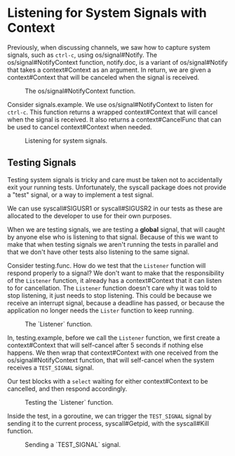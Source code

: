 # Listening for System Signals with Context

Previously, when discussing channels, we saw how to capture system signals, such as `ctrl-c`, using <godoc>os/signal#Notify</godoc>. The <godoc>os/signal#NotifyContext</godoc> function, <ref>notify.doc</ref>, is a variant of <godoc>os/signal#Notify</godoc> that takes a <godoc>context#Context</godoc> as an argument. In return, we are given a <godoc>context#Context</godoc> that will be canceled when the signal is received.

<figure id="notify.doc" type="listing">

<go doc="os/signal.NotifyContext"></go>

<figcaption>The <godoc>os/signal#NotifyContext</godoc> function.</figcaption>
</figure>

Consider <ref>signals.example</ref>. We use <godoc>os/signal#NotifyContext</godoc> to listen for `ctrl-c`. This function returns a wrapped <godoc>context#Context</godoc> that will cancel when the signal is received. It also returns a <godoc>context#CancelFunc</godoc> that can be used to cancel <godoc>context#Context</godoc> when needed.

<figure id="signals.example" type="listing">
<code src="src/signals/main.go#example"></code>
<figcaption>Listening for system signals.</figcaption>
</figure>

## Testing Signals

Testing system signals is tricky and care must be taken not to accidentally exit your running tests. Unfortunately, the <godoc>syscall</godoc> package does not provide a "test" signal, or a way to implement a test signal.

We can use <godoc>syscall#SIGUSR1</godoc> or <godoc>syscall#SIGUSR2</godoc> in our tests as these are allocated to the developer to use for their own purposes.

When we are testing signals, we are testing a **global** signal, that will caught by anyone else who is listening to that signal. Because of this we want to make that when testing signals we aren't running the tests in parallel and that we don't have other tests also listening to the same signal.

Consider <ref>testing.func</ref>. How do we test that the `Listener` function will respond properly to a signal? We don't want to make that the responsibility of the `Listener` function, it already has a <godoc>context#Context</godoc> that it can listen to for cancellation. The `Listener` function doesn't care why it was told to stop listening, it just needs to stop listening. This could be because we receive an interrupt signal, because a deadline has passed, or because the application no longer needs the `Lister` function to keep running.

<figure id="testing.func" type="listing">
<code src="src/testing/signals_test.go#func"></code>
<figcaption>The `Listener` function.</figcaption>
</figure>

In, <ref>testing.example</ref>, before we call the `Listener` function, we first create a <godoc>context#Context</godoc> that will self-cancel after 5 seconds if nothing else happens. We then wrap that <godoc>context#Context</godoc> with one received from the <godoc>os/signal#NotifyContext</godoc> function, that will self-cancel when the system receives a `TEST_SIGNAL` signal.

Our test blocks with a `select` waiting for either <godoc>context#Context</godoc> to be cancelled, and then respond accordingly.

<figure id="testing.example" type="listing">
<code src="src/testing/signals_test.go#example"></code>
<figcaption>Testing the `Listener` function.</figcaption>
</figure>

Inside the test, in a goroutine, we can trigger the `TEST_SIGNAL` signal by sending it to the current process, <godoc>syscall#Getpid</godoc>, with the <godoc>syscall#Kill</godoc> function.

<figure id="testing.kill" type="listing">
<go test="-v" src="src/testing" code="signals_test.go#kill"></go>
<figcaption>Sending a `TEST_SIGNAL` signal.</figcaption>
</figure>
